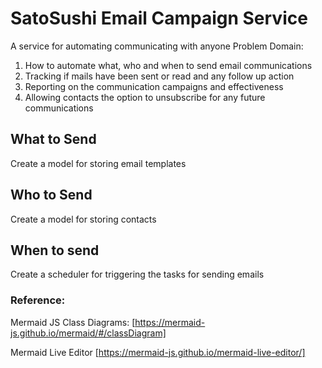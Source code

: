 # SatoSushi Email Campaign Service
A service for automating communicating with anyone
Problem Domain:
1. How to automate what, who and when to send email communications
2. Tracking if mails have been sent or read and any follow up action
3. Reporting on the communication campaigns and effectiveness
4. Allowing contacts the option to unsubscribe for any future communications


## What to Send
Create a model for storing email templates

## Who to Send
Create a model for storing contacts

## When to send
Create a scheduler for triggering the tasks for sending emails





### Reference:
Mermaid JS
Class Diagrams: [https://mermaid-js.github.io/mermaid/#/classDiagram]

Mermaid Live Editor [https://mermaid-js.github.io/mermaid-live-editor/]
